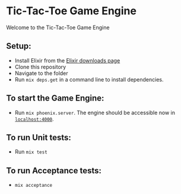 # Tic-Tac-Toe Game Engine

Welcome to the Tic-Tac-Toe Game Engine

## Setup:

  * Install Elixir  from the [Elixir downloads page](http://elixir-lang.org/install.html)
  * Clone this repository
  * Navigate to the folder
  * Run `mix deps.get` in a command line to install dependencies.

## To start the Game Engine:

  * Run `mix phoenix.server`. The engine should be accessible now in [`localhost:4000`](http://localhost:4000).

## To run Unit tests:

  * Run `mix test`

## To run Acceptance tests:

  * `mix acceptance`
